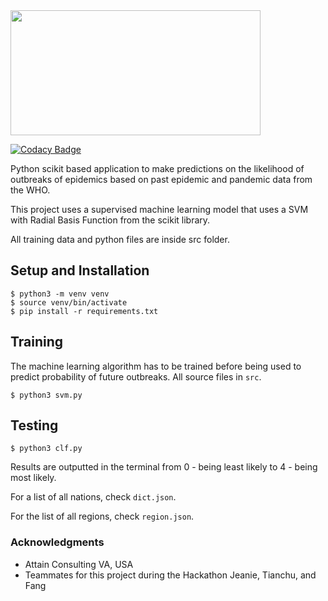 <img src="https://github.com/SamSamhuns/predemic/blob/master/predemic_logo.jpg" width="400" height="200" />

[![Codacy Badge](https://api.codacy.com/project/badge/Grade/2d8205ea39894ef7b3f943c27ff82299)](https://www.codacy.com/app/samhunsadamant/predemic?utm_source=github.com&amp;utm_medium=referral&amp;utm_content=SamSamhuns/predemic&amp;utm_campaign=Badge_Grade)

Python scikit based application to make predictions on the likelihood of outbreaks of epidemics based on past epidemic and pandemic data from the WHO.

This project uses a supervised machine learning model that uses a SVM with Radial Basis Function from the scikit library.

All training data and python files are inside src folder.

## Setup and Installation
```shell
$ python3 -m venv venv
$ source venv/bin/activate
$ pip install -r requirements.txt
```

## Training
The machine learning algorithm has to be trained before being used to predict probability of future outbreaks. All source files in `src`.
```shell
$ python3 svm.py
```

## Testing
```shell
$ python3 clf.py
```

Results are outputted in the terminal from 0 - being least likely to 4 - being most likely.

For a list of all nations, check `dict.json`.

For the list of all regions, check `region.json`.

### Acknowledgments
* Attain Consulting VA, USA
* Teammates for this project during the Hackathon Jeanie, Tianchu, and Fang
